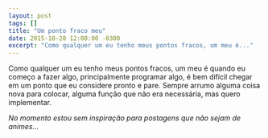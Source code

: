 ```yaml
---
layout: post
tags: []
title: "Um ponto fraco meu"
date: 2015-10-20 12:00:00 -0300
excerpt: "Como qualquer um eu tenho meus pontos fracos, um meu é..."
---
```


Como qualquer um eu tenho meus pontos fracos, um meu é quando eu começo a fazer algo, principalmente programar algo, 
é bem difícil chegar em um ponto que eu considere pronto e pare. Sempre arrumo alguma coisa nova para colocar,
alguma função que não era necessária, mas quero implementar.

*No momento estou sem inspiração para postagens que não sejam de animes...*

